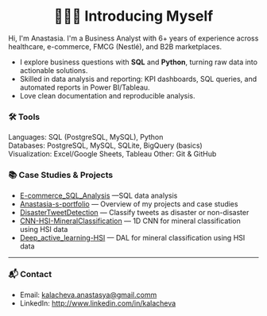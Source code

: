 
<h1 align="center">🙋🏻‍♀️ Introducing Myself </h1>

Hi, I'm Anastasia. I'm a Business Analyst with 6+ years of experience across healthcare, e-commerce, FMCG (Nestlé), and B2B marketplaces.  
- I explore business questions with **SQL** and **Python**, turning raw data into actionable solutions.
- Skilled in data analysis and reporting: KPI dashboards, SQL queries, and automated reports in Power BI/Tableau.
- Love clean documentation and reproducible analysis.

### 🛠️ Tools
Languages: SQL (PostgreSQL, MySQL), Python  
Databases: PostgreSQL, MySQL, SQLite, BigQuery (basics)  
Visualization: Excel/Google Sheets, Tableau 
Other: Git & GitHub

### 📚 Case Studies & Projects

- [E-commerce_SQL_Analysis](https://github.com/NastyaNetology/E-commerce_SQL_Analysis) —SQL data analysis
- [Anastasia-s-portfolio](https://github.com/NastyaNetology/Anastasia-s-portfolio) — Overview of my projects and case studies  
- [DisasterTweetDetection](https://github.com/NastyaNetology/DisasterTweetDetection) — Classify tweets as disaster or non-disaster  
- [CNN-HSI-MineralClassification](https://github.com/NastyaNetology/CNN-HSI-MineralClassfication) — 1D CNN for mineral classification using HSI data  
- [Deep_active_learning-HSI](https://github.com/NastyaNetology/Deep_active_learning-HSI)  — DAL for mineral classification using HSI data  


---

### 📬 Contact
- Email: kalacheva.anastasya@gmail.comm  
- LinkedIn: http://www.linkedin.com/in/kalacheva
